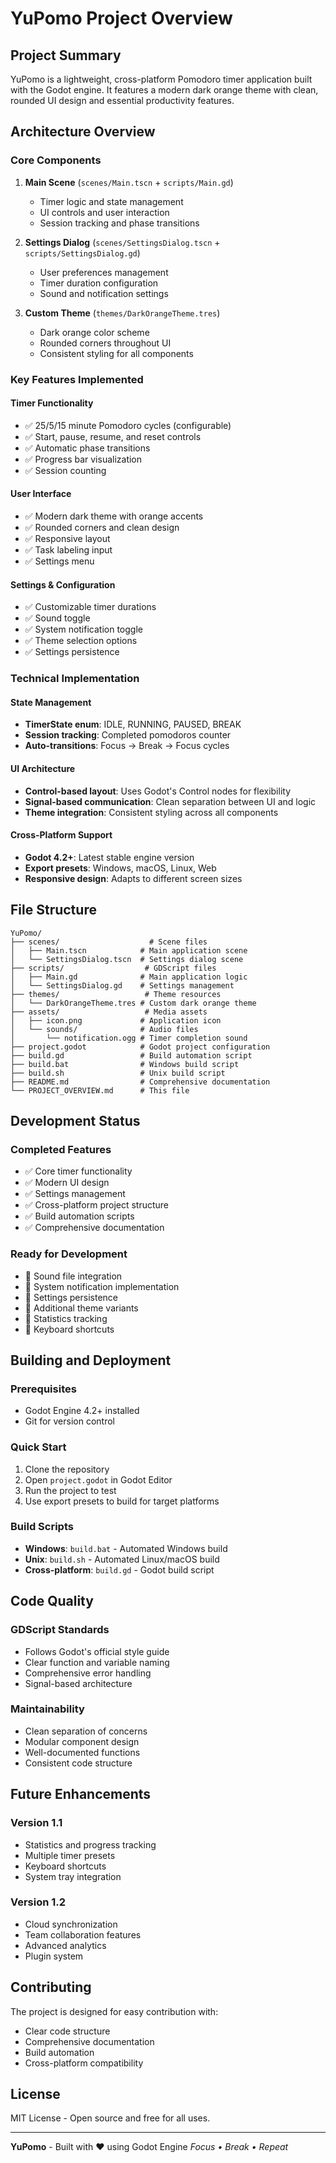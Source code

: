 # YuPomo Project Overview

## Project Summary
YuPomo is a lightweight, cross-platform Pomodoro timer application built with the Godot engine. It features a modern dark orange theme with clean, rounded UI design and essential productivity features.

## Architecture Overview

### Core Components
1. **Main Scene** (`scenes/Main.tscn` + `scripts/Main.gd`)
   - Timer logic and state management
   - UI controls and user interaction
   - Session tracking and phase transitions

2. **Settings Dialog** (`scenes/SettingsDialog.tscn` + `scripts/SettingsDialog.gd`)
   - User preferences management
   - Timer duration configuration
   - Sound and notification settings

3. **Custom Theme** (`themes/DarkOrangeTheme.tres`)
   - Dark orange color scheme
   - Rounded corners throughout UI
   - Consistent styling for all components

### Key Features Implemented

#### Timer Functionality
- ✅ 25/5/15 minute Pomodoro cycles (configurable)
- ✅ Start, pause, resume, and reset controls
- ✅ Automatic phase transitions
- ✅ Progress bar visualization
- ✅ Session counting

#### User Interface
- ✅ Modern dark theme with orange accents
- ✅ Rounded corners and clean design
- ✅ Responsive layout
- ✅ Task labeling input
- ✅ Settings menu

#### Settings & Configuration
- ✅ Customizable timer durations
- ✅ Sound toggle
- ✅ System notification toggle
- ✅ Theme selection options
- ✅ Settings persistence

### Technical Implementation

#### State Management
- **TimerState enum**: IDLE, RUNNING, PAUSED, BREAK
- **Session tracking**: Completed pomodoros counter
- **Auto-transitions**: Focus → Break → Focus cycles

#### UI Architecture
- **Control-based layout**: Uses Godot's Control nodes for flexibility
- **Signal-based communication**: Clean separation between UI and logic
- **Theme integration**: Consistent styling across all components

#### Cross-Platform Support
- **Godot 4.2+**: Latest stable engine version
- **Export presets**: Windows, macOS, Linux, Web
- **Responsive design**: Adapts to different screen sizes

## File Structure
```
YuPomo/
├── scenes/                    # Scene files
│   ├── Main.tscn            # Main application scene
│   └── SettingsDialog.tscn  # Settings dialog scene
├── scripts/                  # GDScript files
│   ├── Main.gd              # Main application logic
│   └── SettingsDialog.gd    # Settings management
├── themes/                   # Theme resources
│   └── DarkOrangeTheme.tres # Custom dark orange theme
├── assets/                   # Media assets
│   ├── icon.png             # Application icon
│   └── sounds/              # Audio files
│       └── notification.ogg # Timer completion sound
├── project.godot            # Godot project configuration
├── build.gd                 # Build automation script
├── build.bat                # Windows build script
├── build.sh                 # Unix build script
├── README.md                # Comprehensive documentation
└── PROJECT_OVERVIEW.md      # This file
```

## Development Status

### Completed Features
- ✅ Core timer functionality
- ✅ Modern UI design
- ✅ Settings management
- ✅ Cross-platform project structure
- ✅ Build automation scripts
- ✅ Comprehensive documentation

### Ready for Development
- 🔄 Sound file integration
- 🔄 System notification implementation
- 🔄 Settings persistence
- 🔄 Additional theme variants
- 🔄 Statistics tracking
- 🔄 Keyboard shortcuts

## Building and Deployment

### Prerequisites
- Godot Engine 4.2+ installed
- Git for version control

### Quick Start
1. Clone the repository
2. Open `project.godot` in Godot Editor
3. Run the project to test
4. Use export presets to build for target platforms

### Build Scripts
- **Windows**: `build.bat` - Automated Windows build
- **Unix**: `build.sh` - Automated Linux/macOS build
- **Cross-platform**: `build.gd` - Godot build script

## Code Quality

### GDScript Standards
- Follows Godot's official style guide
- Clear function and variable naming
- Comprehensive error handling
- Signal-based architecture

### Maintainability
- Clean separation of concerns
- Modular component design
- Well-documented functions
- Consistent code structure

## Future Enhancements

### Version 1.1
- Statistics and progress tracking
- Multiple timer presets
- Keyboard shortcuts
- System tray integration

### Version 1.2
- Cloud synchronization
- Team collaboration features
- Advanced analytics
- Plugin system

## Contributing
The project is designed for easy contribution with:
- Clear code structure
- Comprehensive documentation
- Build automation
- Cross-platform compatibility

## License
MIT License - Open source and free for all uses.

---

**YuPomo** - Built with ❤️ using Godot Engine
*Focus • Break • Repeat*

